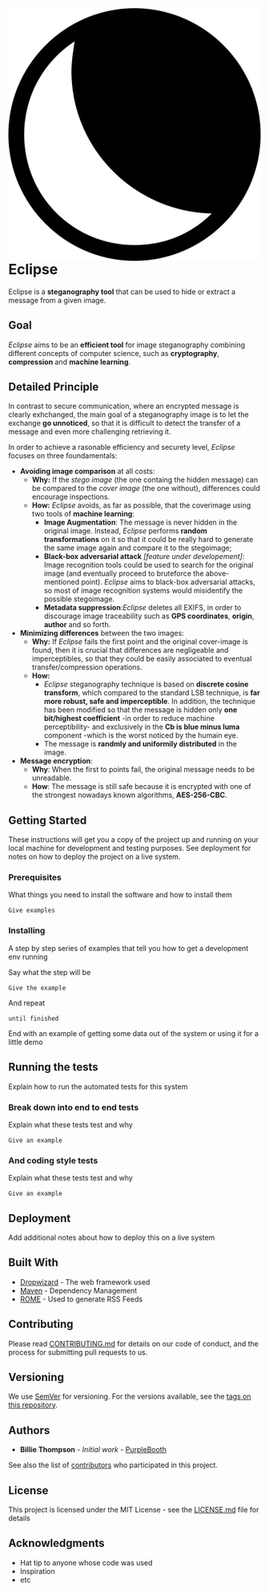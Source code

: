 <img src="eclipse/resources/eclipse_icon.png" align="right" />

# Eclipse

Eclipse is a **steganography tool** that can be used to hide or extract a message from a given image.

## Goal
*Eclipse* aims to be an **efficient tool** for image steganography combining different concepts of computer science, such as **cryptography**, **compression** and **machine learning**.

## Detailed Principle
In contrast to secure communication, where an encrypted message is clearly exhchanged, the main goal of a steganography image is to let the exchange **go unnoticed**, so that it is difficult to detect the transfer of a message and even more challenging retrieving it.

In order to achieve a rasonable efficiency and securety level, *Eclipse* focuses on three foundamentals:
- **Avoiding image comparison** at  all costs: 
	- **Why:** If the *stego image* (the one containg the hidden message) can be compared to the *cover image* (the one without), differences could encourage inspections.
	- **How:**  *Eclipse* avoids, as far as possible, that the coverimage using two tools of **machine learning**:
		- **Image Augmentation**: The message is never hidden in the original image. Instead, *Eclipse* performs **random transformations** on it so that it could be really hard to generate the same image again and compare it to the stegoimage;
		- **Black-box adversarial attack** *[feature under developement]*: Image recognition tools could be used to search for the original image (and eventually proceed to bruteforce the above-mentioned point). *Eclipse* aims to black-box adversarial attacks, so most of image recognition systems would misidentify the possible stegoimage.
		- **Metadata suppression**:*Eclipse* deletes all EXIFS, in order to discourage image traceability such as **GPS coordinates**, **origin**, **author** and so forth.
- **Minimizing differences** between the two images: 
	- **Why:**  If *Eclipse* fails the first point and the original cover-image is found,  then it is crucial that differences are negligeable and imperceptibles, so that they could be easily associated to eventual transfer/compression operations.
	- **How:**  
		- *Eclipse* steganography technique is based on **discrete cosine transform**, which compared to the standard LSB technique, is **far more robust, safe and imperceptible**. In addition, the technique has been modified so that the message is hidden only **one bit/highest coefficient** -in order to reduce machine perceptibility- and exclusively in the **Cb is blue minus luma** component -which is the worst noticed by the humain eye.
		- The message is **randmly and uniformily distributed** in the image.
- **Message encryption**:
	- **Why**: When the first to points fail, the original message needs to be unreadable.
	- **How**: The message is still safe because it is encrypted with one of the strongest nowadays known algorithms, **AES-256-CBC**.

## Getting Started

These instructions will get you a copy of the project up and running on your local machine for development and testing purposes. See deployment for notes on how to deploy the project on a live system.

### Prerequisites

What things you need to install the software and how to install them

```
Give examples
```

### Installing

A step by step series of examples that tell you how to get a development env running

Say what the step will be

```
Give the example
```

And repeat

```
until finished
```

End with an example of getting some data out of the system or using it for a little demo

## Running the tests

Explain how to run the automated tests for this system

### Break down into end to end tests

Explain what these tests test and why

```
Give an example
```

### And coding style tests

Explain what these tests test and why

```
Give an example
```

## Deployment

Add additional notes about how to deploy this on a live system

## Built With

* [Dropwizard](http://www.dropwizard.io/1.0.2/docs/) - The web framework used
* [Maven](https://maven.apache.org/) - Dependency Management
* [ROME](https://rometools.github.io/rome/) - Used to generate RSS Feeds

## Contributing

Please read [CONTRIBUTING.md](https://gist.github.com/PurpleBooth/b24679402957c63ec426) for details on our code of conduct, and the process for submitting pull requests to us.

## Versioning

We use [SemVer](http://semver.org/) for versioning. For the versions available, see the [tags on this repository](https://github.com/your/project/tags). 

## Authors

* **Billie Thompson** - *Initial work* - [PurpleBooth](https://github.com/PurpleBooth)

See also the list of [contributors](https://github.com/your/project/contributors) who participated in this project.

## License

This project is licensed under the MIT License - see the [LICENSE.md](LICENSE.md) file for details

## Acknowledgments

* Hat tip to anyone whose code was used
* Inspiration
* etc

